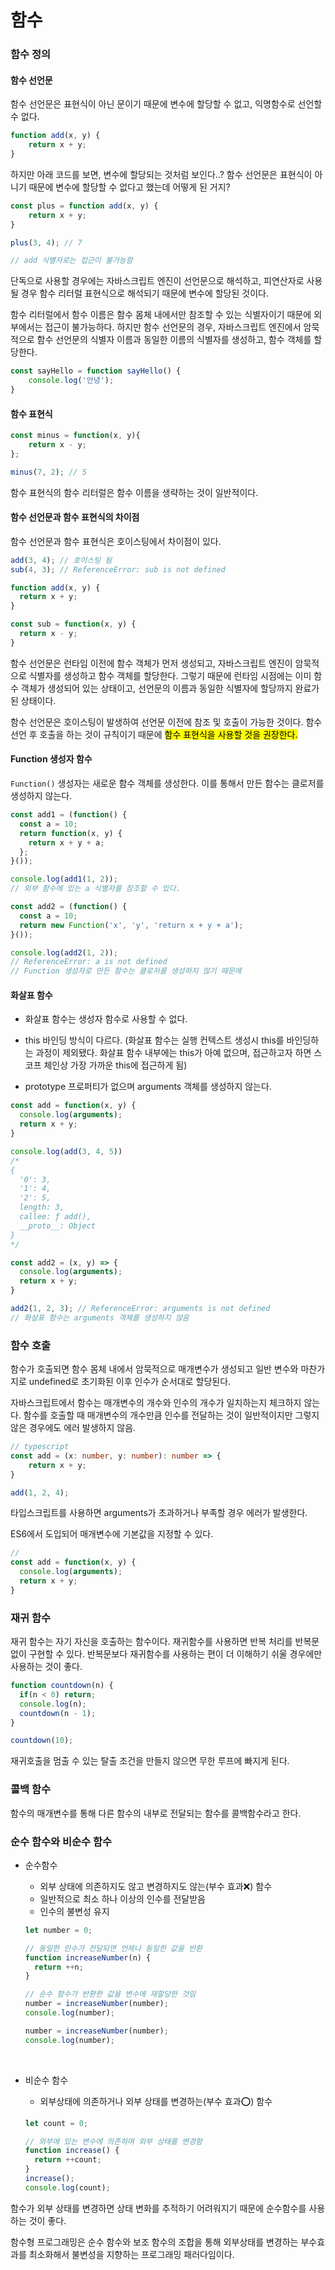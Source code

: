 # 함수

### 함수 정의

#### 함수 선언문
함수 선언문은 표현식이 아닌 문이기 때문에 변수에 할당할 수 없고, 익명함수로 선언할 수 없다.

```javascript
function add(x, y) {
    return x + y;
}
```

하지만 아래 코드를 보면, 변수에 할당되는 것처럼 보인다..?
함수 선언문은 표현식이 아니기 때문에 변수에 할당할 수 없다고 했는데 어떻게 된 거지?

```javascript
const plus = function add(x, y) {
    return x + y;
}

plus(3, 4); // 7

// add 식별자로는 접근이 불가능함
```
단독으로 사용할 경우에는 자바스크립트 엔진이 선언문으로 해석하고, 피연산자로 사용될 경우 함수 리터럴 표현식으로 해석되기 때문에 변수에 할당된 것이다.


함수 리터럴에서 함수 이름은 함수 몸체 내에서만 참조할 수 있는 식별자이기 때문에 외부에서는 접근이 불가능하다. 하지만 함수 선언문의 경우, 자바스크립트 엔진에서 암묵적으로 함수 선언문의 식별자 이름과 동일한 이름의 식별자를 생성하고, 함수 객체를 할당한다.

```javascript
const sayHello = function sayHello() {
    console.log('안녕');
}
```

#### 함수 표현식

```javascript
const minus = function(x, y){
    return x - y;
};

minus(7, 2); // 5
```
함수 표현식의 함수 리터럴은 함수 이름을 생략하는 것이 일반적이다.

#### 함수 선언문과 함수 표현식의 차이점

함수 선언문과 함수 표현식은 호이스팅에서 차이점이 있다.

```javascript
add(3, 4); // 호이스팅 됨
sub(4, 3); // ReferenceError: sub is not defined 

function add(x, y) {
  return x + y;
}

const sub = function(x, y) {
  return x - y;
}
```
함수 선언문은 런타임 이전에 함수 객체가 먼저 생성되고, 자바스크립트 엔진이 암묵적으로 식별자를 생성하고 함수 객체를 할당한다. 그렇기 때문에 런타임 시점에는 이미 함수 객체가 생성되어 있는 상태이고, 선언문의 이름과 동일한 식별자에 할당까지 완료가 된 상태이다.

함수 선언문은 호이스팅이 발생하여 선언문 이전에 참조 및 호출이 가능한 것이다. 함수 선언 후 호출을 하는 것이 규칙이기 때문에 <mark>함수 표현식을 사용할 것을 권장한다.</mark>

#### Function 생성자 함수

`Function()` 생성자는 새로운 함수 객체를 생성한다. 이를 통해서 만든 함수는 클로저를 생성하지 않는다.

```javascript
const add1 = (function() {
  const a = 10;
  return function(x, y) {
    return x + y + a;
  };
}());

console.log(add1(1, 2));
// 외부 함수에 있는 a 식별자를 참조할 수 있다.

const add2 = (function() {
  const a = 10;
  return new Function('x', 'y', 'return x + y + a');
}());

console.log(add2(1, 2));
// ReferenceError: a is not defined
// Function 생성자로 만든 함수는 클로저를 생성하지 않기 때문에
```


#### 화살표 함수

- 화살표 함수는 생성자 함수로 사용할 수 없다.

- this 바인딩 방식이 다르다. (화살표 함수는 실행 컨텍스트 생성시 this를 바인딩하는 과정이 제외됐다. 화살표 함수 내부에는 this가 아예 없으며, 접근하고자 하면 스코프 체인상 가장 가까운 this에 접근하게 됨)

- prototype 프로퍼티가 없으며 arguments 객체를 생성하지 않는다.

```javascript
const add = function(x, y) {
  console.log(arguments);
  return x + y;
}

console.log(add(3, 4, 5))
/*
{
  '0': 3,
  '1': 4,
  '2': 5,
  length: 3,
  callee: ƒ add(),
  __proto__: Object
}
*/

const add2 = (x, y) => {
  console.log(arguments);
  return x + y;
}

add2(1, 2, 3); // ReferenceError: arguments is not defined
// 화살표 함수는 arguments 객체를 생성하지 않음
```

### 함수 호출

함수가 호출되면 함수 몸체 내에서 암묵적으로 매개변수가 생성되고 일반 변수와 마찬가지로 undefined로 초기화된 이후 인수가 순서대로 할당된다.

자바스크립트에서 함수는 매개변수의 개수와 인수의 개수가 일치하는지 체크하지 않는다. 함수를 호출할 때 매개변수의 개수만큼 인수를 전달하는 것이 일반적이지만 그렇지 않은 경우에도 에러 발생하지 않음.


```typescript
// typescript
const add = (x: number, y: number): number => {
    return x + y;
}

add(1, 2, 4);
```
타입스크립트를 사용하면 arguments가 초과하거나 부족할 경우 에러가 발생한다.

ES6에서 도입되어 매개변수에 기본값을 지정할 수 있다.
```javascript
//
const add = function(x, y) {
  console.log(arguments);
  return x + y;
}
```

### 재귀 함수

재귀 함수는 자기 자신을 호출하는 함수이다. 재귀함수를 사용하면 반복 처리를 반복문 없이 구현할 수 있다. 반복문보다 재귀함수를 사용하는 편이 더 이해하기 쉬울 경우에만 사용하는 것이 좋다.

```javascript
function countdown(n) {
  if(n < 0) return;
  console.log(n);
  countdown(n - 1);
}

countdown(10);
```
재귀호출을 멈출 수 있는 탈출 조건을 만들지 않으면 무한 루프에 빠지게 된다.

### 콜백 함수
함수의 매개변수를 통해 다른 함수의 내부로 전달되는 함수를 콜백함수라고 한다.


### 순수 함수와 비순수 함수

- 순수함수
  - 외부 상태에 의존하지도 않고 변경하지도 않는(부수 효과❌) 함수
  - 일반적으로 최소 하나 이상의 인수를 전달받음
  - 인수의 불변성 유지

  ```javascript
  let number = 0;

  // 동일한 인수가 전달되면 언제나 동일한 값을 반환
  function increaseNumber(n) {
    return ++n;
  }

  // 순수 함수가 반환한 값을 변수에 재할당한 것임
  number = increaseNumber(number);
  console.log(number);

  number = increaseNumber(number);
  console.log(number);
  ```

<br />

- 비순수 함수
  - 외부상태에 의존하거나 외부 상태를 변경하는(부수 효과⭕️) 함수

  ```javascript
  let count = 0;

  // 외부에 있는 변수에 의존하며 외부 상태를 변경함
  function increase() {
    return ++count;
  }
  increase();
  console.log(count);

  ```

함수가 외부 상태를 변경하면 상태 변화를 추적하기 어려워지기 때문에 순수함수를 사용하는 것이 좋다.

함수형 프로그래밍은 순수 함수와 보조 함수의 조합을 통해 외부상태를 변경하는 부수효과를 최소화해서 불변성을 지향하는 프로그래밍 패러다임이다.
